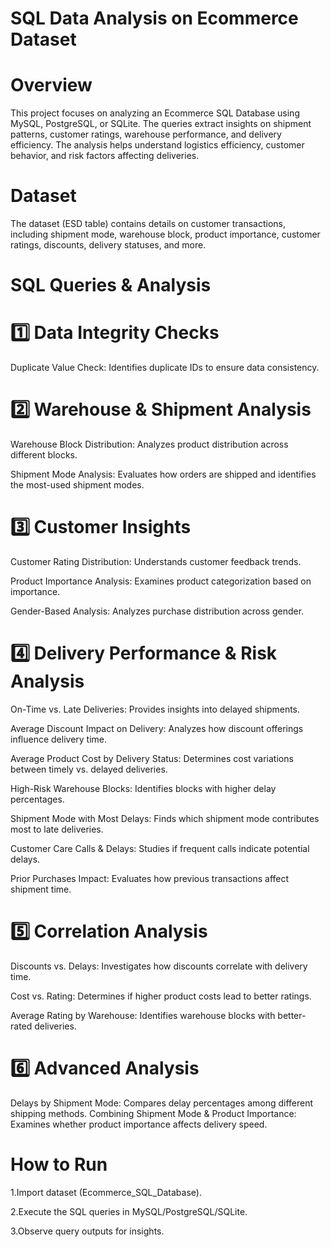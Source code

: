 # SQL Data Analysis on Ecommerce Dataset
# Overview
This project focuses on analyzing an Ecommerce SQL Database using MySQL, PostgreSQL, or SQLite. The queries extract insights on shipment patterns, customer ratings, warehouse performance, and delivery efficiency. The analysis helps understand logistics efficiency, customer behavior, and risk factors affecting deliveries.

# Dataset
The dataset (ESD table) contains details on customer transactions, including shipment mode, warehouse block, product importance, customer ratings, discounts, delivery statuses, and more.

# SQL Queries & Analysis
# 1️⃣ Data Integrity Checks
Duplicate Value Check: Identifies duplicate IDs to ensure data consistency.

# 2️⃣ Warehouse & Shipment Analysis
Warehouse Block Distribution: Analyzes product distribution across different blocks.

Shipment Mode Analysis: Evaluates how orders are shipped and identifies the most-used shipment modes.

# 3️⃣ Customer Insights
Customer Rating Distribution: Understands customer feedback trends.

Product Importance Analysis: Examines product categorization based on importance.

Gender-Based Analysis: Analyzes purchase distribution across gender.

# 4️⃣ Delivery Performance & Risk Analysis
On-Time vs. Late Deliveries: Provides insights into delayed shipments.

Average Discount Impact on Delivery: Analyzes how discount offerings influence delivery time.

Average Product Cost by Delivery Status: Determines cost variations between timely vs. delayed deliveries.

High-Risk Warehouse Blocks: Identifies blocks with higher delay percentages.

Shipment Mode with Most Delays: Finds which shipment mode contributes most to late deliveries.

Customer Care Calls & Delays: Studies if frequent calls indicate potential delays.

Prior Purchases Impact: Evaluates how previous transactions affect shipment time.

# 5️⃣ Correlation Analysis
Discounts vs. Delays: Investigates how discounts correlate with delivery time.

Cost vs. Rating: Determines if higher product costs lead to better ratings.

Average Rating by Warehouse: Identifies warehouse blocks with better-rated deliveries.

# 6️⃣ Advanced Analysis
Delays by Shipment Mode: Compares delay percentages among different shipping methods.
Combining Shipment Mode & Product Importance: Examines whether product importance affects delivery speed.

# How to Run
1.Import dataset (Ecommerce_SQL_Database).

2.Execute the SQL queries in MySQL/PostgreSQL/SQLite.

3.Observe query outputs for insights.
